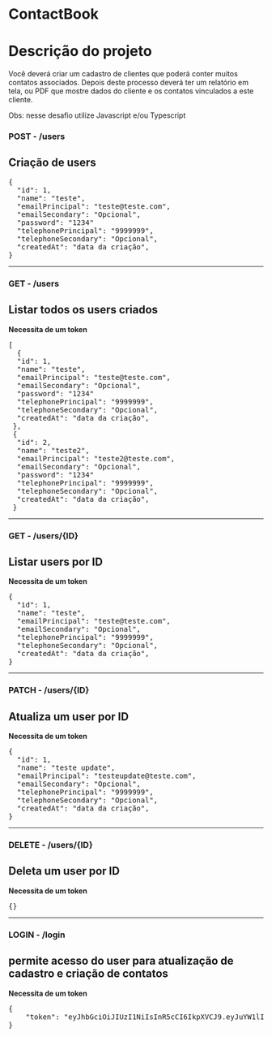 # ContactBook

# Descrição do projeto
Você deverá criar um cadastro de clientes que poderá conter muitos contatos associados. Depois deste processo deverá ter um relatório em tela, ou PDF que mostre dados do cliente e os contatos vinculados a este cliente.

Obs: nesse desafio utilize Javascript e/ou Typescript

<h3>POST - /users</h3>
<h2>Criação de users</h2>

<pre>
{
  "id": 1,
  "name": "teste",
  "emailPrincipal": "teste@teste.com",
  "emailSecondary": "Opcional",
  "password": "1234"
  "telephonePrincipal": "9999999",
  "telephoneSecondary": "Opcional",
  "createdAt": "data da criação",
}
</pre>
<hr noshade />

<h3>GET - /users</h3>
<h2>Listar todos os users criados</h2>
<strong>Necessita de um token</strong>

<pre>
[
  {
  "id": 1,
  "name": "teste",
  "emailPrincipal": "teste@teste.com",
  "emailSecondary": "Opcional",
  "password": "1234"
  "telephonePrincipal": "9999999",
  "telephoneSecondary": "Opcional",
  "createdAt": "data da criação",
 },
 {
  "id": 2,
  "name": "teste2",
  "emailPrincipal": "teste2@teste.com",
  "emailSecondary": "Opcional",
  "password": "1234"
  "telephonePrincipal": "9999999",
  "telephoneSecondary": "Opcional",
  "createdAt": "data da criação",
 }
</pre>
<hr noshade />

<h3>GET - /users/{ID}</h3>
<h2>Listar users por ID</h2>
<strong>Necessita de um token</strong>

<pre>
{
  "id": 1,
  "name": "teste",
  "emailPrincipal": "teste@teste.com",
  "emailSecondary": "Opcional",
  "telephonePrincipal": "9999999",
  "telephoneSecondary": "Opcional",
  "createdAt": "data da criação",
}
</pre>
<hr noshade />

<h3>PATCH - /users/{ID}</h3>
<h2>Atualiza um user por ID</h2>
<strong>Necessita de um token</strong>

<pre>
{
  "id": 1,
  "name": "teste update",
  "emailPrincipal": "testeupdate@teste.com",
  "emailSecondary": "Opcional",
  "telephonePrincipal": "9999999",
  "telephoneSecondary": "Opcional",
  "createdAt": "data da criação",
}
</pre>

<hr noshade />

<h3>DELETE - /users/{ID}</h3>
<h2>Deleta um user por ID</h2>
<strong>Necessita de um token</strong>

<pre>
{}
</pre>
<hr noshade />

<h3>LOGIN - /login</h3>
<h2>permite acesso do user para atualização de cadastro e criação de contatos</h2>
<strong>Necessita de um token</strong>

<pre>
{
	"token": "eyJhbGciOiJIUzI1NiIsInR5cCI6IkpXVCJ9.eyJuYW1lIjoiY29udGF0byAyMiIsImlkIjoyLCJpYXQiOjE2OTEzNzc5NDAsImV4cCI6MTY5MTQ2NDM0MCwic3ViIjoiMiJ9.v1dPz3dHmT4N9TPWc_pcb0MUnfLdmZCgb9aakGjMGJk"
}
</pre>




